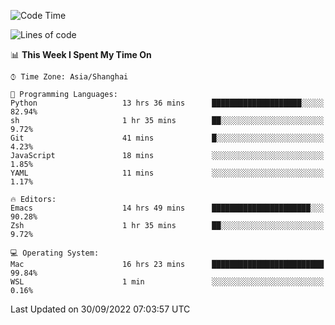 <!--START_SECTION:waka-->
![Code Time](http://img.shields.io/badge/Code%20Time-890%20hrs%2043%20mins-blue)

![Lines of code](https://img.shields.io/badge/From%20Hello%20World%20I%27ve%20Written-22%20Thousand%20lines%20of%20code-blue)

📊 **This Week I Spent My Time On** 

```text
⌚︎ Time Zone: Asia/Shanghai

💬 Programming Languages: 
Python                   13 hrs 36 mins      ████████████████████░░░░░   82.94% 
sh                       1 hr 35 mins        ██░░░░░░░░░░░░░░░░░░░░░░░   9.72% 
Git                      41 mins             █░░░░░░░░░░░░░░░░░░░░░░░░   4.23% 
JavaScript               18 mins             ░░░░░░░░░░░░░░░░░░░░░░░░░   1.85% 
YAML                     11 mins             ░░░░░░░░░░░░░░░░░░░░░░░░░   1.17%

🔥 Editors: 
Emacs                    14 hrs 49 mins      ██████████████████████░░░   90.28% 
Zsh                      1 hr 35 mins        ██░░░░░░░░░░░░░░░░░░░░░░░   9.72%

💻 Operating System: 
Mac                      16 hrs 23 mins      █████████████████████████   99.84% 
WSL                      1 min               ░░░░░░░░░░░░░░░░░░░░░░░░░   0.16%

```


 Last Updated on 30/09/2022 07:03:57 UTC
<!--END_SECTION:waka-->
